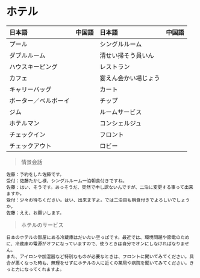 # ホテル

|日本語                            | 中国語 | 日本語                                | 中国語 |
| :-------------------------------- | :----- | :------------------------------------ | :----- |
| <ruby>プール</ruby>           |        | <ruby>シングルルーム</ruby>                   |        |
| <ruby>ダブルルーム</ruby>           |        | <ruby>清せい掃そう員いん</ruby>                   |        |
| <ruby>ハウスキーピング</ruby>           |        | <ruby>レストラン</ruby>                   |        |
| <ruby>カフェ</ruby>           |        | <ruby>宴えん会かい場じょう</ruby>                   |        |
| <ruby>キャリーバッグ</ruby>           |        | <ruby>カート</ruby>                   |        |
| <ruby>ボーター／ベルボーイ</ruby>           |        | <ruby>チップ</ruby>                   |        |
| <ruby>ジム</ruby>           |        | <ruby>ルームサービス</ruby>                   |        |
| <ruby>ホテルマン</ruby>           |        | <ruby>コンシェルジュ</ruby>                   |        |
| <ruby>チェックイン</ruby>           |        | <ruby>フロント</ruby>                   |        |
| <ruby>チェックアウト</ruby>           |        | <ruby>ロビー</ruby>                   |        |

> 情景会話

```text
佐藤：予約をした佐藤です。
受付：佐藤たかし様、シングルルーム一泊朝食付きですね。
佐藤：はい、そうです。あっそうだ、突然で申し訳ないんですが、二泊に変更する事って出来ますか。
受付：少々お待ちください。はい、出来ますよ。では二泊目も朝食付きでよろしいでしょうか。
佐藤：ええ、お願いします。
```

> ホテルのサービス

```text
日本のホテルの部屋にある冷蔵庫はだいたい空っぽです。最近では、環境問題や節電のために、冷蔵庫の電源がオフになっていますので、使うときは自分でオンにしなければなりません。
また、アイロンや加湿器など特別なものが必要なときは、フロントに聞いてみてください。具合が悪くなった時も、無理をせずにホテルの人に近くの薬局や病院を聞いてみてください。きっと力になってくれますよ。
```
